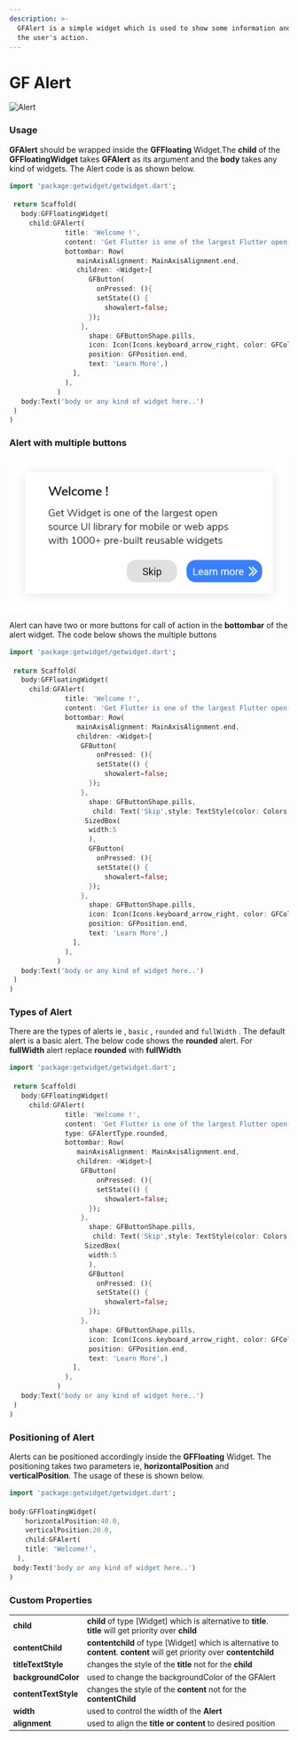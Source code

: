 ```yaml
---
description: >-
  GFAlert is a simple widget which is used to show some information and wait for
  the user's action.
---
```


# GF Alert

![Alert](https://ik.imagekit.io/ionicfirebaseapp/tr:dpr-auto,tr:w-auto/docs/Alerts_2x_BDFQKkxzq.png)



### 

### Usage

**GFAlert** should be wrapped inside the **GFFloating** Widget.The **child** of the **GFFloatingWidget** takes **GFAlert** as its argument and the **body** takes any kind of widgets. The Alert code is as shown below. 

```dart
import 'package:getwidget/getwidget.dart';
 
 return Scaffold(
   body:GFFloatingWidget(
     child:GFAlert(
              title: 'Welcome !',
              content: 'Get Flutter is one of the largest Flutter open-source UI library for mobile or web apps with  1000+ pre-built reusable widgets.',
              bottombar: Row(
                 mainAxisAlignment: MainAxisAlignment.end,
                 children: <Widget>[
                    GFButton(
                      onPressed: (){
                      setState(() {
                        showalert=false;
                    });
                  },
                    shape: GFButtonShape.pills,
                    icon: Icon(Icons.keyboard_arrow_right, color: GFColors.getGFColor(GFColor.white),),
                    position: GFPosition.end,
                    text: 'Learn More',)
                ],
              ),
            )
   body:Text('body or any kind of widget here..')
 )
)
```

### Alert with multiple buttons

![](.gitbook/assets/alert-with-multiple-buttons-2x.png)

Alert can have two or more buttons for call of action in the **bottombar** of the alert widget. The code below shows the multiple buttons 

```dart
import 'package:getwidget/getwidget.dart';
 
 return Scaffold(
   body:GFFloatingWidget(
     child:GFAlert(
              title: 'Welcome !',
              content: 'Get Flutter is one of the largest Flutter open-source UI library for mobile or web apps with  1000+ pre-built reusable widgets.',
              bottombar: Row(
                 mainAxisAlignment: MainAxisAlignment.end,
                 children: <Widget>[
                  GFButton(
                      onPressed: (){
                      setState(() {
                        showalert=false;
                    });
                  },
                    shape: GFButtonShape.pills,
                     child: Text('Skip',style: TextStyle(color: Colors.black)),
                   SizedBox(
                    width:5
                    ),
                    GFButton(
                      onPressed: (){
                      setState(() {
                        showalert=false;
                    });
                  },
                    shape: GFButtonShape.pills,
                    icon: Icon(Icons.keyboard_arrow_right, color: GFColors.getGFColor(GFColor.white),),
                    position: GFPosition.end,
                    text: 'Learn More',)
                ],
              ),
            )
   body:Text('body or any kind of widget here..')
 )
)
```

### Types of Alert

There are the types of alerts ie , `basic` , `rounded` and `fullWidth` . The default alert is a basic alert. The below code shows the **rounded** alert. For **fullWidth** alert replace **rounded** with **fullWidth**

```dart
import 'package:getwidget/getwidget.dart';
 
 return Scaffold(
   body:GFFloatingWidget(
     child:GFAlert(
              title: 'Welcome !',
              content: 'Get Flutter is one of the largest Flutter open-source UI library for mobile or web apps with  1000+ pre-built reusable widgets.',
              type: GFAlertType.rounded,
              bottombar: Row(
                 mainAxisAlignment: MainAxisAlignment.end,
                 children: <Widget>[
                  GFButton(
                      onPressed: (){
                      setState(() {
                        showalert=false;
                    });
                  },
                    shape: GFButtonShape.pills,
                     child: Text('Skip',style: TextStyle(color: Colors.black)),
                   SizedBox(
                    width:5
                    ),
                    GFButton(
                      onPressed: (){
                      setState(() {
                        showalert=false;
                    });
                  },
                    shape: GFButtonShape.pills,
                    icon: Icon(Icons.keyboard_arrow_right, color: GFColors.getGFColor(GFColor.white),),
                    position: GFPosition.end,
                    text: 'Learn More',)
                ],
              ),
            )
   body:Text('body or any kind of widget here..')
 )
)
```

### Positioning of Alert

Alerts can be positioned accordingly inside the **GFFloating** Widget. The positioning takes two parameters ie, **horizontalPosition** and **verticalPosition**. The usage of these is shown below.

```dart
import 'package:getwidget/getwidget.dart';

body:GFFloatingWidget(
    horizontalPosition:40.0,
    verticalPosition:20.0,
    child:GFAlert(
    title: 'Welcome!',
  ),
 body:Text('body or any kind of widget here..')
)
```



### Custom Properties

|  |  |
| :--- | :--- |
| **child** | **child** of type \[Widget\] which is alternative to **title**. **title** will get priority over **child** |
| **contentChild** | **contentchild** of type \[Widget\] which is alternative to **content**. **content** will get priority over **contentchild** |
| **titleTextStyle** | changes the style of the **title**  not for the **child** |
| **backgroundColor** | used to change the backgroundColor of the GFAlert |
| **contentTextStyle** | changes the style of the **content**  not for the **contentChild** |
| **width** | used to control the width of the **Alert** |
| **alignment** | used to align the **title or content** to desired position  |


